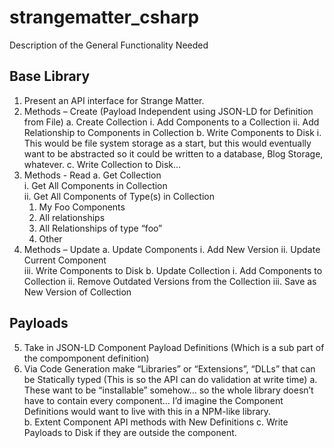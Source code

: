# strangematter_csharp

Description of the General Functionality Needed

## Base Library

1.	Present an API interface for Strange Matter.
2.	Methods – Create   (Payload Independent using JSON-LD for Definition from File) 
  a.	Create Collection 
    i.	Add Components to a Collection 
    ii.	Add Relationship to Components in Collection 
  b.	Write Components to Disk 
    i.	This would be file system storage as a start, but this would eventually want to be abstracted so it could be written to a database, Blog Storage, whatever. 
  c.	Write Collection to Disk… 
3.	Methods - Read 
  a.	Get Collection  
    i.	Get All Components in Collection  
    ii.	Get All Components of Type(s)  in Collection 
      1.	My Foo Components 
      2.	All relationships  
      3.	All Relationships of type “foo” 
      4.	Other 
4.	Methods – Update 
  a.	Update Components 
    i.	Add New Version 
    ii.	Update Current Component  
    iii.	Write Components to Disk 
  b.	Update Collection 
    i.	Add Components to Collection 
    ii.	Remove Outdated Versions from the Collection 
    iii.	Save as New Version of Collection 
## Payloads

5.	Take in JSON-LD Component Payload Definitions (Which is a sub part of the compomponent definition) 
6.	Via Code Generation make “Libraries” or “Extensions”, “DLLs” that can be Statically typed (This is so the API can do validation at write time)
a.	These want to be “installable” somehow… so the whole library doesn’t have to contain every component… I’d imagine the Component Definitions would want to live with this in a NPM-like library.  
b.	Extent Component API methods with New Definitions
c.	Write Payloads to Disk if they are outside the component.
